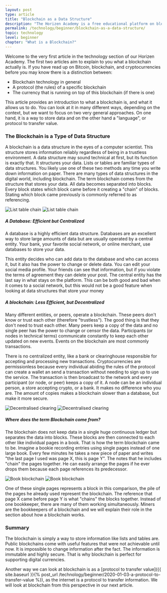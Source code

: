 ```yaml
---
layout: post
type: article
title: "Blockchain as a Data Structure"
description: "The Horizen Academy is a free educational platform on blockchain technology, cryptocurrency, and privacy.  In this chapter, you will learn how a blockchain stores data and why this makes it suitable to transfer value at a beginner level."
permalink: /technology/beginner/blockchain-as-a-data-structure/
topic: technology
level: beginner
chapter: "What is a Blockchain?"
---
```


Welcome to the very first article in the technology section of our Horizen Academy. The first two articles aim to explain to you what a blockchain actually is. If you have read up on Bitcoin, blockchain, and cryptocurrencies before you may know there is a distinction between:

<ul class="lead">
    <li>Blockchain technology in general</li>
    <li>A protocol (the rules) of a specific blockchain</li>
    <li>The currency that is running on top of this blockchain (if there is one)</li>
</ul>

This article provides an introduction to what a blockchain is, and what it allows us to do. You can look at it in many different ways, depending on the context, but we want to focus on two very general approaches. On one hand, it is a way to store data and on the other hand a "language", or protocol to transfer value.

### The Blockchain is a Type of Data Structure

A blockchain is a data structure in the eyes of a computer scientist. This structure stores information reliably regardless of being in a trustless environment. A data structure may sound technical at first, but its function is exactly that. It structures your data. Lists or tables are familiar types of data structures. You likely use one of these two methods any time you write down information on paper. There are many types of data structures in the digital world, including blockchain. The term blockchain comes from the structure that stores your data. All data becomes separated into blocks. Every block states which block came before it creating a "chain" of blocks. Stating which block came previously is commonly referred to as referencing.

![List table chain](/assets/post_files/technology/beginner/blockchain-as-a-data-structure/list_table_chain_D.jpg)
![List table chain](/assets/post_files/technology/beginner/blockchain-as-a-data-structure/list_table_chain_M.jpg)


##### A Database: Efficient but Centralized
A database is a highly efficient data structure. Databases are an excellent way to store large amounts of data but are usually operated by a central entity. Your bank, your favorite social network, or online merchant, use databases to store your data.

This entity decides who can add data to the database and who can access it, but it also has the power to change or delete data. You can edit your social media profile. Your friends can see that information, but if you violate the terms of agreement they can delete your post. The central entity has the last say in what stays on the platform. This can be both good and bad when it comes to a social network, but this would not be a good feature when looking at data structures that store your money


##### A blockchain: Less Efficient, but Decentralized
Many different entities, or peers, operate a blockchain. These peers don't know or trust each other (therefore "trustless"). The good thing is that they don't need to trust each other. Many peers keep a copy of the data and no single peer has the power to change or censor the data. Participants (or nodes in technical terms) communicate constantly to keep each other updated on new events. Events on the blockchain are most commonly transactions.

There is no centralized entity, like a bank or clearinghouse responsible for accepting and processing new transactions. Cryptocurrencies are permissionless because every individual abiding the rules of the protocol can create a wallet an send a transaction without needing to sign up to use the service. The transaction is then broadcast to the network and every participant (or node, or peer) keeps a copy of it. A node can be an individual person, a store accepting crypto, or a bank. It makes no difference who you are. The amount of copies makes a blockchain slower than a database, but make it more secure.

![Decentralised clearing](/assets/post_files/technology/beginner/blockchain-as-a-data-structure/decentralised_clearing_D.jpg)
![Decentralised clearing](/assets/post_files/technology/beginner/blockchain-as-a-data-structure/decentralised_clearing_M.jpg)


##### Where does the term Blockchain come from?
The blockchain does not keep data in a single huge continuous ledger but separates the data into blocks. These blocks are then connected to each other like individual pages in a book. That is how the term blockchain came to be. Imagine a bookie recording entries using single pages instead of one large book. Every few minutes he takes a new piece of paper and writes "the last page I used was page X, this is page Y". The notes that he includes "chain" the pages together. He can easily arrange the pages if he ever drops them because each page references its predecessor.


![Book blockchain](/assets/post_files/technology/beginner/blockchain-as-a-data-structure/book_blockchain_D.jpg)
![Book blockchain](/assets/post_files/technology/beginner/blockchain-as-a-data-structure/book_blockchain_M.jpg)


One of these single pages represents a block in this comparison, the pile of the pages he already used represent the blockchain. The reference that page X came before page Y is what "chains" the blocks together. Instead of one bookkeeper, there are many of them working simultaneously. Miners are the bookkeepers of a blockchain and we will explain their role in the section about how a blockchain works.

### Summary

The blockchain is simply a way to store information like lists and tables are. Public blockchains come with useful features that were not achievable until now. It is impossible to change information after the fact. The information is immutable and highly secure. That is why blockchain is perfect for supporting digital currencies.

Another way we can look at blockchain is as a [protocol to transfer value]({{ site.baseurl }}{% post_url /technology/beginner/2020-01-03-a-protocol-to-transfer-value %}), as the internet is a protocol to transfer information. We will look at blockchain from this perspective in our next article.
